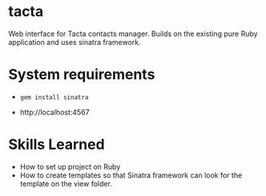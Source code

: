 # tacta
Web interface for Tacta contacts manager. Builds on the existing pure Ruby application and uses sinatra framework.

# System requirements
  - ```gem install sinatra```
   
  - http://localhost:4567

  

# Skills Learned
  - How to set up project on Ruby 
  - How to create templates so that Sinatra framework can look for the template on the view folder.
   

